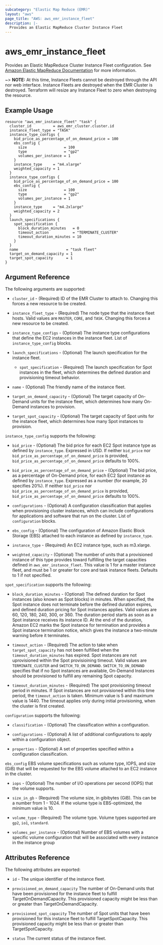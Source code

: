 ```yaml
---
subcategory: "Elastic Map Reduce (EMR)"
layout: "aws"
page_title: "AWS: aws_emr_instance_fleet"
description: |-
  Provides an Elastic MapReduce Cluster Instance Fleet
---
```


# aws_emr_instance_fleet

Provides an Elastic MapReduce Cluster Instance Fleet configuration.
See [Amazon Elastic MapReduce Documentation](https://aws.amazon.com/documentation/emr/) for more information.

~> **NOTE:** At this time, Instance Fleets cannot be destroyed through the API nor
web interface. Instance Fleets are destroyed when the EMR Cluster is destroyed.
Terraform will resize any Instance Fleet to zero when destroying the resource.

## Example Usage

```hcl
resource "aws_emr_instance_fleet" "task" {
  cluster_id          = aws_emr_cluster.cluster.id
  instance_fleet_type = "TASK"
  instance_type_configs {
    bid_price_as_percentage_of_on_demand_price = 100
    ebs_config {
      size                 = 100
      type                 = "gp2"
      volumes_per_instance = 1
    }
    instance_type     = "m4.xlarge"
    weighted_capacity = 1
  }
  instance_type_configs {
    bid_price_as_percentage_of_on_demand_price = 100
    ebs_config {
      size                 = 100
      type                 = "gp2"
      volumes_per_instance = 1
    }
    instance_type     = "m4.2xlarge"
    weighted_capacity = 2
  }
  launch_specifications {
    spot_specification {
      block_duration_minutes   = 0
      timeout_action           = "TERMINATE_CLUSTER"
      timeout_duration_minutes = 10
    }
  }
  name                      = "task fleet"
  target_on_demand_capacity = 1
  target_spot_capacity      = 1
}
```

## Argument Reference

The following arguments are supported:

* `cluster_id` - (Required) ID of the EMR Cluster to attach to. Changing this forces a new resource to be created.

* `instance_fleet_type` - (Required) The node type that the instance fleet hosts. Valid values are `MASTER`, `CORE`, and `TASK`. Changing this forces a new resource to be created.

* `instance_type_configs` - (Optional) The instance type configurations that define the EC2 instances in the instance fleet. List of `instance_type_config` blocks. 

* `launch_specifications` - (Optional) The launch specification for the instance fleet. 

    * `spot_specification` - (Required) The launch specification for Spot instances in the fleet, which determines the 
    defined duration and provisioning timeout behavior.

* `name` - (Optional) The friendly name of the instance fleet.

* `target_on_demand_capacity` - (Optional) The target capacity of On-Demand units for the instance fleet, which determines how many On-Demand instances to provision.

* `target_spot_capacity` - (Optional) The target capacity of Spot units for the instance fleet, which determines how many Spot instances to provision.



`instance_type_config` supports the following:

* `bid_price` - (Optional) The bid price for each EC2 Spot instance type as defined by `instance_type`. 
Expressed in USD. If neither `bid_price` nor `bid_price_as_percentage_of_on_demand_price` is provided, 
`bid_price_as_percentage_of_on_demand_price` defaults to 100%.

* `bid_price_as_percentage_of_on_demand_price` - (Optional) The bid price, as a percentage of On-Demand price, 
for each EC2 Spot instance as defined by `instance_type`. Expressed as a number (for example, 20 specifies 20%). 
If neither `bid_price` nor `bid_price_as_percentage_of_on_demand_price` is provided, 
`bid_price_as_percentage_of_on_demand_price` defaults to 100%.

* `configurations` - (Optional) A configuration classification that applies when provisioning cluster instances, 
which can include configurations for applications and software that run on the cluster. List of `configuration` blocks.

* `ebs_config` - (Optional) The configuration of Amazon Elastic Block Storage (EBS) attached to each instance as
defined by `instance_type`.

* `instance_type` - (Required) An EC2 instance type, such as m3.xlarge.

* `weighted_capacity` - (Optional) The number of units that a provisioned instance of this type provides toward 
fulfilling the target capacities defined in `aws_emr_instance_fleet`. This value is 1 for a master instance fleet, 
and must be 1 or greater for core and task instance fleets. Defaults to 1 if not specified.



`spot_specification` supports the following:

* `block_duration_minutes` - (Optional) The defined duration for Spot instances (also known as Spot blocks) in minutes. 
When specified, the Spot instance does not terminate before the defined duration expires, and defined duration pricing 
for Spot instances applies. Valid values are 60, 120, 180, 240, 300, or 360. The duration period starts as soon as a 
Spot instance receives its instance ID. At the end of the duration, Amazon EC2 marks the Spot instance for termination 
and provides a Spot instance termination notice, which gives the instance a two-minute warning before it terminates.

* `timeout_action` - (Required) The action to take when `target_spot_capacity` has not been fulfilled when the 
`timeout_duration_minutes` has expired. Spot instances are not uprovisioned within the Spot provisioining timeout.
Valid values are `TERMINATE_CLUSTER` and `SWITCH_TO_ON_DEMAND`. `SWITCH_TO_ON_DEMAND` specifies that if no Spot 
instances are available, On-Demand Instances should be provisioned to fulfill any remaining Spot capacity.

* `timeout_duration_minutes` - (Required) The spot provisioning timeout period in minutes. If Spot instances are not 
provisioned within this time period, the `timeout_action` is taken. Minimum value is 5 and maximum value is 1440. 
The timeout applies only during initial provisioning, when the cluster is first created.



`configuration` supports the following:

* `classification` - (Optional) The classification within a configuration.

* `configurations` - (Optional) A list of additional configurations to apply within a configuration object.

* `properties` - (Optional) A set of properties specified within a configuration classification.



`ebs_config` EBS volume specifications such as volume type, IOPS, and size (GiB) that will be requested for the EBS volume attached to an EC2 instance in the cluster.

* `iops` - (Optional) The number of I/O operations per second (IOPS) that the volume supports.

* `size_in_gb` - (Required) The volume size, in gibibytes (GiB). This can be a number from 1 - 1024. If the volume type is EBS-optimized, the minimum value is 10.

* `volume_type` - (Required) The volume type. Volume types supported are `gp2`, `io1`, `standard`.

* `volumes_per_instance` - (Optional) Number of EBS volumes with a specific volume configuration that will be associated with every instance in the instance group


## Attributes Reference

The following attributes are exported:

* `id` - The unique identifier of the instance fleet.

* `provisioned_on_demand_capacity` The number of On-Demand units that have been provisioned for the instance 
fleet to fulfill TargetOnDemandCapacity. This provisioned capacity might be less than or greater than TargetOnDemandCapacity.

* `provisioned_spot_capacity` The number of Spot units that have been provisioned for this instance fleet 
to fulfill TargetSpotCapacity. This provisioned capacity might be less than or greater than TargetSpotCapacity.

* `status` The current status of the instance fleet.
